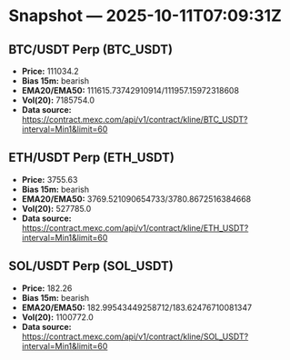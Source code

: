 # Snapshot — 2025-10-11T07:09:31Z

## BTC/USDT Perp (BTC_USDT)
- **Price:** 111034.2
- **Bias 15m:** bearish
- **EMA20/EMA50:** 111615.73742910914/111957.15972318608
- **Vol(20):** 7185754.0
- **Data source:** https://contract.mexc.com/api/v1/contract/kline/BTC_USDT?interval=Min1&limit=60

## ETH/USDT Perp (ETH_USDT)
- **Price:** 3755.63
- **Bias 15m:** bearish
- **EMA20/EMA50:** 3769.521090654733/3780.8672516384668
- **Vol(20):** 527785.0
- **Data source:** https://contract.mexc.com/api/v1/contract/kline/ETH_USDT?interval=Min1&limit=60

## SOL/USDT Perp (SOL_USDT)
- **Price:** 182.26
- **Bias 15m:** bearish
- **EMA20/EMA50:** 182.99543449258712/183.62476710081347
- **Vol(20):** 1100772.0
- **Data source:** https://contract.mexc.com/api/v1/contract/kline/SOL_USDT?interval=Min1&limit=60

